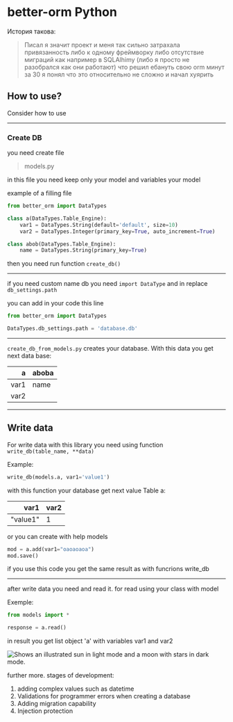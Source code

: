 # better-orm Python 

История такова:

> Писал я значит проект и меня так сильно затрахала привязанность 
либо к одному фреймворку либо отсутствие миграций как например в 
SQLAlhimy (либо я просто не разобрался как они работают) что решил 
ебануть свою orm минут за 30 я понял что это относительно не сложно 
и начал хуярить

## How to use?

Consider how to use

---

### Create DB

you need create file
> models.py

in this file you need keep only your model and variables your model

example of a filling file

```Python
from better_orm import DataTypes

class a(DataTypes.Table_Engine):
    var1 = DataTypes.String(default='default', size=10)
    var2 = DataTypes.Integer(primary_key=True, auto_increment=True) 

class abob(DataTypes.Table_Engine):
    name = DataTypes.String(primary_key=True)
```

then you need run function `create_db()`

---

if you need custom name db you need `import DataType` and in replace `db_settings.path`

you can add in your code this line

```python
from better_orm import DataTypes

DataTypes.db_settings.path = 'database.db'
```
---

`create_db_from_models.py` creates your database. With this data you get next data base:

| a | aboba |
|-----:|-----------|
|var1|name|
|var2| |

---

## Write data

For write data with this library you need using function `write_db(table_name, **data)`

Example:
```python
write_db(models.a, var1='value1')
```

with this function your database get next value
Table a:

| var1 | var2 |
|-----:|-----------|
|"value1"|1|

or you can create with help models

```Python
mod = a.add(var1="oaoaoaoa")
mod.save()
```

if you use this code you get the same result as with funcrions write_db

---

after write data you need and read it. for read using your class with model

Exemple:
```python
from models import *

response = a.read()
```
in result you get list object 'a' with variables var1 and var2

<picture>
  <img alt="Shows an illustrated sun in light mode and a moon with stars in dark mode." src="https://im.wampi.ru/2023/03/10/image1cf39d530b24f1ae.png">
</picture>

further more.
stages of development:
1. adding complex values such as datetime
2. Validations for programmer errors when creating a database
3. Adding migration capability
4. Injection protection